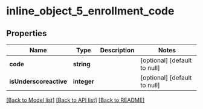 # inline_object_5_enrollment_code

## Properties
Name | Type | Description | Notes
------------ | ------------- | ------------- | -------------
**code** | **string** |  | [optional] [default to null]
**isUnderscoreactive** | **integer** |  | [optional] [default to null]

[[Back to Model list]](../README.md#documentation-for-models) [[Back to API list]](../README.md#documentation-for-api-endpoints) [[Back to README]](../README.md)


